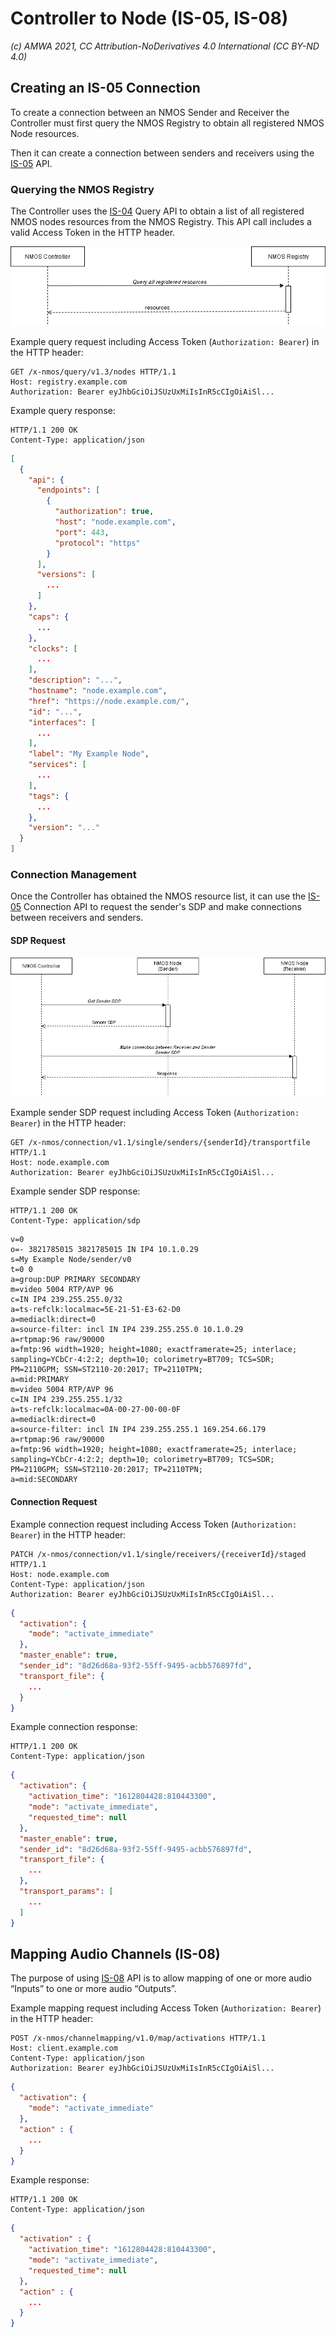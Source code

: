 # Controller to Node (IS-05, IS-08)  
_(c) AMWA 2021, CC Attribution-NoDerivatives 4.0 International (CC BY-ND 4.0)_

## Creating an IS-05 Connection
To create a connection between an NMOS Sender and Receiver the Controller must first query the NMOS Registry to obtain all registered NMOS Node resources.

Then it can create a connection between senders and receivers using the [IS-05](https://specs.amwa.tv/is-05/releases/v1.1/docs/1.0._Overview.html) API.

### Querying the NMOS Registry
The Controller uses the [IS-04](https://specs.amwa.tv/is-04/releases/v1.3/docs/1.0._Overview.html) Query API to obtain a list of all registered NMOS nodes resources from the NMOS Registry.  This API call includes a valid Access Token in the HTTP header.

![Controller to Registry](./images/controller_to_registry.png)

Example query request including Access Token (`Authorization: Bearer`) in the HTTP header:
```http
GET /x-nmos/query/v1.3/nodes HTTP/1.1
Host: registry.example.com
Authorization: Bearer eyJhbGciOiJSUzUxMiIsInR5cCIgOiAiSl...
```
Example query response:
```http
HTTP/1.1 200 OK
Content-Type: application/json
```
```json	
[
  {
    "api": {
      "endpoints": [
        {
          "authorization": true,
          "host": "node.example.com",
          "port": 443,
          "protocol": "https"
        }
      ],
      "versions": [
        ...
      ]
    },
    "caps": {
      ...
    },
    "clocks": [
      ...
    ],
    "description": "...",
    "hostname": "node.example.com",
    "href": "https://node.example.com/",
    "id": "...",
    "interfaces": [
      ...
    ],
    "label": "My Example Node",
    "services": [
      ...
    ],
    "tags": {
      ...
    },
    "version": "..."
  }
]
```
### Connection Management
Once the Controller has obtained the NMOS  resource list, it can use the [IS-05](https://specs.amwa.tv/is-05/releases/v1.1/docs/1.0._Overview.html) Connection API to request the sender's SDP and make connections between receivers and senders.

#### SDP Request 
![Controller to Registry](./images/controller_to_nodes.png)

Example sender SDP request including Access Token (`Authorization: Bearer`) in the HTTP header:
```http
GET /x-nmos/connection/v1.1/single/senders/{senderId}/transportfile HTTP/1.1
Host: node.example.com
Authorization: Bearer eyJhbGciOiJSUzUxMiIsInR5cCIgOiAiSl...
```
Example sender SDP response:
```http
HTTP/1.1 200 OK
Content-Type: application/sdp
```
```http
v=0
o=- 3821785015 3821785015 IN IP4 10.1.0.29
s=My Example Node/sender/v0
t=0 0
a=group:DUP PRIMARY SECONDARY
m=video 5004 RTP/AVP 96
c=IN IP4 239.255.255.0/32
a=ts-refclk:localmac=5E-21-51-E3-62-D0
a=mediaclk:direct=0
a=source-filter: incl IN IP4 239.255.255.0 10.1.0.29
a=rtpmap:96 raw/90000
a=fmtp:96 width=1920; height=1080; exactframerate=25; interlace; sampling=YCbCr-4:2:2; depth=10; colorimetry=BT709; TCS=SDR; PM=2110GPM; SSN=ST2110-20:2017; TP=2110TPN; 
a=mid:PRIMARY
m=video 5004 RTP/AVP 96
c=IN IP4 239.255.255.1/32
a=ts-refclk:localmac=0A-00-27-00-00-0F
a=mediaclk:direct=0
a=source-filter: incl IN IP4 239.255.255.1 169.254.66.179
a=rtpmap:96 raw/90000
a=fmtp:96 width=1920; height=1080; exactframerate=25; interlace; sampling=YCbCr-4:2:2; depth=10; colorimetry=BT709; TCS=SDR; PM=2110GPM; SSN=ST2110-20:2017; TP=2110TPN; 
a=mid:SECONDARY
```

#### Connection Request
Example connection request including Access Token (`Authorization: Bearer`) in the HTTP header:
```
PATCH /x-nmos/connection/v1.1/single/receivers/{receiverId}/staged HTTP/1.1
Host: node.example.com
Content-Type: application/json
Authorization: Bearer eyJhbGciOiJSUzUxMiIsInR5cCIgOiAiSl...
```
```json    
{  
  "activation": {
    "mode": "activate_immediate"
  },
  "master_enable": true,
  "sender_id": "8d26d68a-93f2-55ff-9495-acbb576897fd",
  "transport_file": {
    ...
  }
}
```

Example connection response:
```http
HTTP/1.1 200 OK
Content-Type: application/json
```
```json
{
  "activation": {
    "activation_time": "1612804428:810443300",
    "mode": "activate_immediate",
    "requested_time": null
  },
  "master_enable": true,
  "sender_id": "8d26d68a-93f2-55ff-9495-acbb576897fd",
  "transport_file": {
    ...
  },
  "transport_params": [
    ...
  ]
}
```

## Mapping Audio Channels (IS-08)
The purpose of using [IS-08](https://specs.amwa.tv/is-08/releases/v1.0.1/docs/1.0._Overview.html) API is to allow mapping of  one or more audio “Inputs” to one or more audio “Outputs”.

Example mapping request including Access Token (`Authorization: Bearer`) in the HTTP header:
```http
POST /x-nmos/channelmapping/v1.0/map/activations HTTP/1.1
Host: client.example.com
Content-Type: application/json
Authorization: Bearer eyJhbGciOiJSUzUxMiIsInR5cCIgOiAiSl...
```
```json
{
  "activation": {
    "mode": "activate_immediate"
  },
  "action" : {
    ...
  }
}
```
Example response:
```http
HTTP/1.1 200 OK
Content-Type: application/json
```
```json
{
  "activation" : {
    "activation_time": "1612804428:810443300",
    "mode": "activate_immediate",
    "requested_time": null
  },
  "action" : {
    ...
  }
}
```
<!--stackedit_data:
eyJoaXN0b3J5IjpbLTIwNjE4NDI5NzNdfQ==
-->